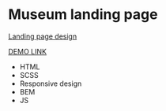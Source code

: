 # Museum landing page

[Landing page design](<https://www.figma.com/file/2vaOzFlsfBwDxjwOY8sANd/%D0%9D%D0%90%D0%9C%D0%A3-(Edit)-(Copy)>)

[DEMO LINK](https://ruslanvasylyshyn.github.io/landing_museum/)

- HTML
- SCSS
- Responsive design
- BEM
- JS
